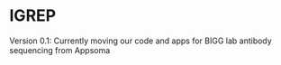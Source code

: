 # IGREP
Version 0.1: Currently moving our code and apps for BIGG lab antibody sequencing from Appsoma
